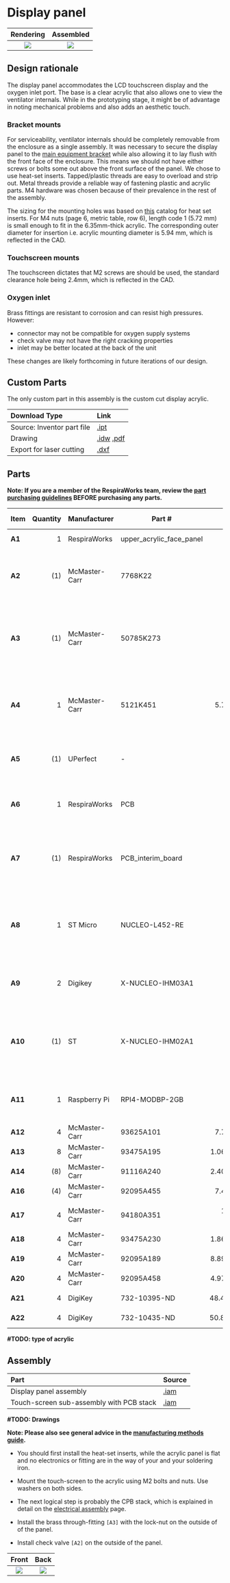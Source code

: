 # Display panel

| Rendering | Assembled |
|:-------------------------:|:-------------------------:|
| ![](images/display_panel_assembly_rendering.jpg) | ![](images/assembly_with_stack.jpg) |

## Design rationale

The display panel accommodates the LCD touchscreen display and the oxygen inlet port. The base is a clear acrylic
that also allows one to view the ventilator internals. While in the prototyping stage, it might be of advantage
in noting mechanical problems and also adds an aesthetic touch.

### Bracket mounts

For serviceability, ventilator internals should be completely removable from the enclosure as a single assembly.
It was necessary to secure the display panel to the [main equipment bracket](../enclosure) while also allowing it
to lay flush with the front face of the enclosure. This means we should not have either screws or bolts some out
above the front surface of the panel. We chose to use heat-set inserts. Tapped/plastic threads are easy to overload and strip out. Metal threads provide a
reliable way of fastening plastic and acrylic parts. M4 hardware was chosen because of their prevalence in the rest of
the assembly.

The sizing for the mounting holes was based on [this](https://www.pemnet.com/fastening_products/pdf/sidata.pdf) catalog
for heat set inserts. For M4 nuts (page 6, metric table, row 6), length code 1 (5.72 mm) is small enough to fit in the
6.35mm-thick acrylic. The corresponding outer diameter for insertion i.e. acrylic mounting diameter is 5.94 mm,
which is reflected in the CAD.

### Touchscreen mounts

The touchscreen dictates that M2 screws are should be used, the standard clearance hole being 2.4mm,
which is reflected in the CAD.

### Oxygen inlet

Brass fittings are resistant to corrosion and can resist high pressures.
However:
* connector may not be compatible for oxygen supply systems
* check valve may not have the right cracking properties
* inlet may be better located at the back of the unit

These changes are likely forthcoming in future iterations of our design.

## Custom Parts

The only custom part in this assembly is the custom cut display acrylic.

| Download Type | Link   |
|:--------------|:-------|
| Source: Inventor part file | [.ipt](display_panel_acrylic_plate.ipt) |
| Drawing                    | [.idw](display_panel_acrylic_plate.idw) [.pdf](display_panel_acrylic_plate.pdf) |
| Export for laser cutting   | [.dxf](display_panel_acrylic_plate.dxf) |

## Parts

**Note: If you are a member of the RespiraWorks team, review the [part purchasing guidelines][ppg]
BEFORE purchasing any parts.**

[ppg]: ../purchasing_guidelines.md
[pneu]: ../pneumatics
[elec]: ../electrical

| Item  | Quantity | Manufacturer  | Part #                   | Price (USD)  | Sources[*][ppg]| Notes |
| ----- |---------:| ------------- | ------------------------ | ------------:|:------------:|:------|
|**A1** | 1        | RespiraWorks  | upper_acrylic_face_panel |              | [Rw][a1rw]   | Upper acrylic face panel |
|**A2** | (1)      | McMaster-Carr | 7768K22                  | 11.62        | [C][a2mcmc]  | brass threaded check valve, **DUPLICATE in [pneumatic assembly][pneu]** |
|**A3** | (1)      | McMaster-Carr | 50785K273                | 8.23         | [C][a3mcmc]  | through-wall straight connector, 1/4NPT female, **DUPLICATE in [pneumatic assembly][pneu]** |
|**A4** | 1        | McMaster-Carr | 5121K451                 | 5.78 / 10    | [C][a4mcmc]  | 1/4 NPT x 1/4" ID barbed adapter, **DUPLICATE in [pneumatic assembly][pneu]** |
|**A5** | (1)      | UPerfect      | -                        | 49.00        | [A][a5ali]   | 7" capacitive touchscreen, **DUPLICATE in [electrical assembly][elec]** |
|**A6** | 1        | RespiraWorks  | PCB                      |              | [Rw][a6rw]   | RespiraWorks custom PCB, **DUPLICATE in [electrical assembly][elec]** |
|**A7** | (1)      | RespiraWorks  | PCB_interim_board        |              | [Rw][a7rw]   | RespiraWorks Rev1 interim board **OPTIONAL**, **DUPLICATE in [electrical assembly][elec]** |
|**A8** | 1        | ST Micro      | NUCLEO-L452-RE           | 14.43        | [M][a8mous] [R][a8rs]   | STM32 Nucleo dev board, **DO NOT get the -P version** , **DUPLICATE in [electrical assembly][elec]** |
|**A9** | 2        | Digikey       | X-NUCLEO-IHM03A1         | 10.64        | [K][a9key] [M][a9mous]  | Stepper driver board, **DUPLICATE in [electrical assembly][elec]** |
|**A10**| (1)      | ST            | X-NUCLEO-IHM02A1         | 15.00        | [S][a10st] [R][a10rs]   | Two-axis stepper driver board, **Alternative to 2x`[A10]`**, **DUPLICATE in [electrical assembly][elec]**  |
|**A11**| 1        | Raspberry Pi  | RPI4-MODBP-2GB           | 53.23        | [M][a11mous] | Raspberry Pi 4, **DUPLICATE in [electrical assembly][elec]** |
|**A12**| 4        | McMaster-Carr | 93625A101                | 7.70 / 10    | [C][a12mcmc] | M2 locknut |
|**A13**| 8        | McMaster-Carr | 93475A195                | 1.06 / 100   | [C][a13mcmc] | M2 washer, 5mm OD |
|**A14**| (8)      | McMaster-Carr | 91116A240                | 2.40 / 100   | [C][a14mcmc] | M2 washer, 7mm OD |
|**A16**| (4)      | McMaster-Carr | 92095A455                | 7.44 / 25    | [C][a16mcmc] | M2 12mm screw |
|**A17**| 4        | McMaster-Carr | 94180A351                | 15.47 / 100  | [C][a17mcmc] | Heat-set inserts for M4 screws |
|**A18**| 4        | McMaster-Carr | 93475A230                | 1.86 / 100   | [C][a18mcmc] | M4 washer, 9mm OD |
|**A19**| 4        | McMaster-Carr | 92095A189                | 8.89 / 100   | [C][a19mcmc] | M4 8mm screw |
|**A20**| 4        | McMaster-Carr | 92095A458                | 4.97 / 100   | [C][a20mcmc] | M2.5 6mm screw |
|**A21**| 4        | DigiKey       | 732-10395-ND             | 48.40/100    | [K][a21key]  | M2.5 9mm hex standoff |
|**A22**| 4        | DigiKey       | 732-10435-ND             | 50.82/100    | [K][a22key]  | M2.5 20mm hex standoff |

**#TODO: type of acrylic**

[a1rw]:    #custom-parts
[a2mcmc]:  https://www.mcmaster.com/7768K22/
[a3mcmc]:  https://www.mcmaster.com/50785K273/
[a4mcmc]:  https://www.mcmaster.com/5121K451
[a5ali]:   https://www.aliexpress.com/item/4000747984746.html
[a6rw]:    ../../pcb
[a7rw]:    https://github.com/inceptionev/VentilatorRev1InterimDaughtercard
[a8mous]:  https://www.mouser.com/ProductDetail/STMicroelectronics/NUCLEO-L452RE?qs=sGAEpiMZZMtw0nEwywcFgEEYp888DlnM1Y5kGes2rJIHvcJjT1ZDkw%3D%3D
[a8rs]:    https://export.rsdelivers.com/product/stmicroelectronics/nucleo-l452re/stmicroelectronics-stm32-nucleo-64-mcu/1261775
[a9key]:   https://www.digikey.com/short/z442qt
[a9mous]:  https://www.mouser.com/ProductDetail/511-X-NUCLEO-IHM03A1
[a10st]:   https://www.st.com/en/ecosystems/x-nucleo-ihm02a1.html#sample-and-buy
[a10rs]:   https://export.rsdelivers.com/product/stmicroelectronics/x-nucleo-ihm02a1/stmicroelectronics-x-nucleo-ihm02a1-two-axis/1646982
[a11mous]: https://www.mouser.com/ProductDetail/Raspberry-Pi/RPI4-MODBP-2GB-BULK?qs=%2Fha2pyFaduiq9oc0d1uK569Mu3%252BsSMVa9bhYkyZbjQ1oNl8pHrdrS2f8pDbixKgb
[a12mcmc]: https://www.mcmaster.com/93625A101/
[a13mcmc]: https://www.mcmaster.com/93475A195/
[a14mcmc]: https://www.mcmaster.com/91116A240/
[a16mcmc]: https://www.mcmaster.com/92095A455/
[a17mcmc]: https://www.mcmaster.com/94180A351/
[a18mcmc]: https://www.mcmaster.com/93475A230/
[a19mcmc]: https://www.mcmaster.com/92095A189/
[a20mcmc]: https://www.mcmaster.com/92095A458/
[a21key]:  https://www.digikey.com/en/products/detail/w-rth-elektronik/971090151/6174614
[a22key]:  https://www.digikey.com/en/products/detail/würth-elektronik/971200151/6174654

## Assembly

| Part  | Source |
|:------|:-------|
| Display panel assembly    | [.iam](display_panel_assembly.iam) |
| Touch-screen sub-assembly with PCB stack | [.iam](display_and_PCB_stack_assembly.iam)       |

**#TODO: Drawings**

**Note: Please also see general advice in the [manufacturing methods guide](../../methods).**


* You should first install the heat-set inserts, while the acrylic panel is flat and no electronics or fitting are in
  the way of your and your soldering iron.

* Mount the touch-screen to the acrylic using M2 bolts and nuts. Use washers on both sides.

* The next logical step is probably the CPB stack, which is explained in detail on the
  [electrical assembly](../electrical) page.

* Install the brass through-fitting `[A3]` with the lock-nut on the outside of of the panel.

* Install check valve `[A2]` on the outside of the panel.

|  Front    |  Back   |
:------------------:|:-----------------:|
![](images/through-fitting_1.jpg)  |  ![](images/through-fitting_2.jpg)  |
